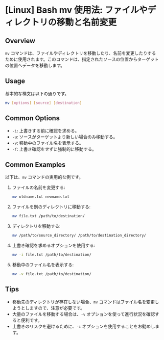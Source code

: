 # [Linux] Bash mv 使用法: ファイルやディレクトリの移動と名前変更

## Overview
`mv` コマンドは、ファイルやディレクトリを移動したり、名前を変更したりするために使用されます。このコマンドは、指定されたソースの位置からターゲットの位置へデータを移動します。

## Usage
基本的な構文は以下の通りです。

```bash
mv [options] [source] [destination]
```

## Common Options
- `-i`: 上書きする前に確認を求める。
- `-u`: ソースがターゲットより新しい場合のみ移動する。
- `-v`: 移動中のファイル名を表示する。
- `-f`: 上書き確認をせずに強制的に移動する。

## Common Examples
以下は、`mv` コマンドの実用的な例です。

1. ファイルの名前を変更する:
   ```bash
   mv oldname.txt newname.txt
   ```

2. ファイルを別のディレクトリに移動する:
   ```bash
   mv file.txt /path/to/destination/
   ```

3. ディレクトリを移動する:
   ```bash
   mv /path/to/source_directory/ /path/to/destination_directory/
   ```

4. 上書き確認を求めるオプションを使用する:
   ```bash
   mv -i file.txt /path/to/destination/
   ```

5. 移動中のファイル名を表示する:
   ```bash
   mv -v file.txt /path/to/destination/
   ```

## Tips
- 移動先のディレクトリが存在しない場合、`mv` コマンドはファイル名を変更しようとしますので、注意が必要です。
- 大量のファイルを移動する場合は、`-v` オプションを使って進行状況を確認すると便利です。
- 上書きのリスクを避けるために、`-i` オプションを使用することをお勧めします。